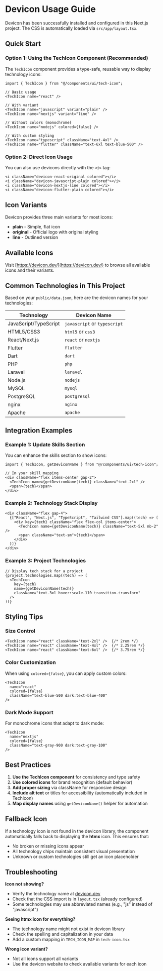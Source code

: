 # Devicon Usage Guide

Devicon has been successfully installed and configured in this Next.js project. The CSS is automatically loaded via `src/app/layout.tsx`.

## Quick Start

### Option 1: Using the TechIcon Component (Recommended)

The `TechIcon` component provides a type-safe, reusable way to display technology icons:

```tsx
import { TechIcon } from "@/components/ui/tech-icon";

// Basic usage
<TechIcon name="react" />

// With variant
<TechIcon name="javascript" variant="plain" />
<TechIcon name="nextjs" variant="line" />

// Without colors (monochrome)
<TechIcon name="nodejs" colored={false} />

// With custom styling
<TechIcon name="typescript" className="text-4xl" />
<TechIcon name="flutter" className="text-6xl text-blue-500" />
```

### Option 2: Direct Icon Usage

You can also use devicons directly with the `<i>` tag:

```tsx
<i className="devicon-react-original colored"></i>
<i className="devicon-javascript-plain colored"></i>
<i className="devicon-nextjs-line colored"></i>
<i className="devicon-flutter-plain colored"></i>
```

## Icon Variants

Devicon provides three main variants for most icons:
- **plain** - Simple, flat icon
- **original** - Official logo with original styling
- **line** - Outlined version

## Available Icons

Visit [https://devicon.dev/](https://devicon.dev/) to browse all available icons and their variants.

## Common Technologies in This Project

Based on your `public/data.json`, here are the devicon names for your technologies:

| Technology | Devicon Name |
|-----------|-------------|
| JavaScript/TypeScript | `javascript` or `typescript` |
| HTML5/CSS3 | `html5` or `css3` |
| React/Next.js | `react` or `nextjs` |
| Flutter | `flutter` |
| Dart | `dart` |
| PHP | `php` |
| Laravel | `laravel` |
| Node.js | `nodejs` |
| MySQL | `mysql` |
| PostgreSQL | `postgresql` |
| nginx | `nginx` |
| Apache | `apache` |

## Integration Examples

### Example 1: Update Skills Section

You can enhance the skills section to show icons:

```tsx
import { TechIcon, getDeviconName } from "@/components/ui/tech-icon";

// In your skill mapping
<div className="flex items-center gap-2">
  <TechIcon name={getDeviconName(tech)} className="text-2xl" />
  <span>{tech}</span>
</div>
```

### Example 2: Technology Stack Display

```tsx
<div className="flex gap-4">
  {["React", "Next.js", "TypeScript", "Tailwind CSS"].map((tech) => (
    <div key={tech} className="flex flex-col items-center">
      <TechIcon name={getDeviconName(tech)} className="text-5xl mb-2" />
      <span className="text-sm">{tech}</span>
    </div>
  ))}
</div>
```

### Example 3: Project Technologies

```tsx
// Display tech stack for a project
{project.technologies.map((tech) => (
  <TechIcon
    key={tech}
    name={getDeviconName(tech)}
    className="text-3xl hover:scale-110 transition-transform"
  />
))}
```

## Styling Tips

### Size Control
```tsx
<TechIcon name="react" className="text-2xl" />  {/* 2rem */}
<TechIcon name="react" className="text-4xl" />  {/* 2.25rem */}
<TechIcon name="react" className="text-6xl" />  {/* 3.75rem */}
```

### Color Customization
When using `colored={false}`, you can apply custom colors:
```tsx
<TechIcon
  name="react"
  colored={false}
  className="text-blue-500 dark:text-blue-400"
/>
```

### Dark Mode Support
For monochrome icons that adapt to dark mode:
```tsx
<TechIcon
  name="nextjs"
  colored={false}
  className="text-gray-900 dark:text-gray-100"
/>
```

## Best Practices

1. **Use the TechIcon component** for consistency and type safety
2. **Use colored icons** for brand recognition (default behavior)
3. **Add proper sizing** via className for responsive design
4. **Include alt text** or titles for accessibility (automatically included in TechIcon)
5. **Map display names** using `getDeviconName()` helper for automation

## Fallback Icon

If a technology icon is not found in the devicon library, the component automatically falls back to displaying the **htmx** icon. This ensures that:
- No broken or missing icons appear
- All technology chips maintain consistent visual presentation
- Unknown or custom technologies still get an icon placeholder

## Troubleshooting

**Icon not showing?**
- Verify the technology name at [devicon.dev](https://devicon.dev/)
- Check that the CSS import is in `layout.tsx` (already configured)
- Some technologies may use abbreviated names (e.g., "js" instead of "javascript")

**Seeing htmx icon for everything?**
- The technology name might not exist in devicon library
- Check the spelling and capitalization in your data
- Add a custom mapping in `TECH_ICON_MAP` in `tech-icon.tsx`

**Wrong icon variant?**
- Not all icons support all variants
- Use the devicon website to check available variants for each icon
